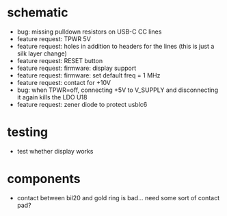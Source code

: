 # schematic

- bug: missing pulldown resistors on USB-C CC lines
- feature request: TPWR 5V
- feature request: holes in addition to headers for the lines (this is just a silk layer change)
- feature request: RESET button
- feature request: firmware: display support
- feature request: firmware: set default freq = 1 MHz
- feature request: contact for +10V
- bug: when TPWR=off, connecting +5V to V_SUPPLY and disconnecting it again kills the LDO U18
- feature request: zener diode to protect usblc6

# testing

- test whether display works

# components

- contact between bil20 and gold ring is bad... need some sort of contact pad?
